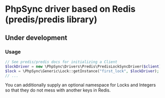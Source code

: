 # PhpSync driver based on Redis (predis/predis library)

## Under development

### Usage

```php
// See predis/predis docs for initializing a Client
$lockDriver = new \PhpSync\Drivers\Predis\PredisLockSyncDriver($client);
$lock = \PhpSync\Generic\Lock::getInstance("first_lock", $lockDriver);
// ...
```
You can additionally supply an optional namespace for Locks and Integers so that they do not mess with
another keys in Redis.